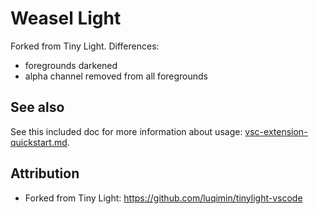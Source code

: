 # Weasel Light

Forked from Tiny Light. Differences:

- foregrounds darkened
- alpha channel removed from all foregrounds

## See also

See this included doc for more information about usage: [vsc-extension-quickstart.md](vsc-extension-quickstart.md).

## Attribution

- Forked from Tiny Light: https://github.com/luqimin/tinylight-vscode
